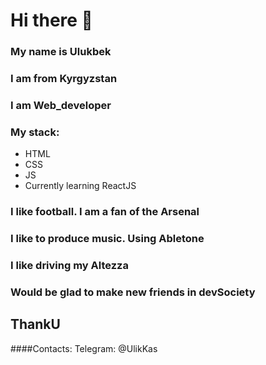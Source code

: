 # Hi there 👋

### My name is Ulukbek
### I am from Kyrgyzstan
### I am Web_developer
### My stack:
- HTML
- CSS
- JS
- Currently learning ReactJS
### I like football. I am a fan of the Arsenal
### I like to produce music. Using Abletone
### I like driving my Altezza

### Would be glad to make new friends in devSociety

## ThankU

####Contacts:
Telegram: @UlikKas
